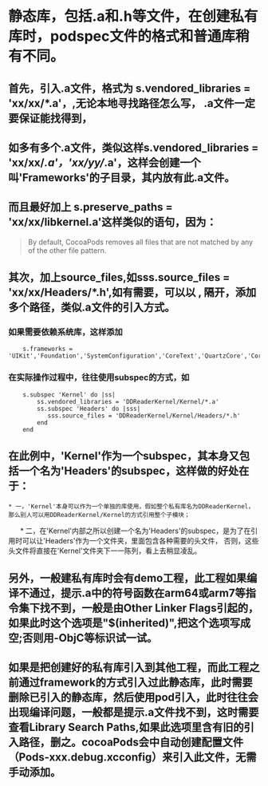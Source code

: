 #  静态库，包括.a和.h等文件，在创建私有库时，podspec文件的格式和普通库稍有不同。

##     首先，引入.a文件，格式为 s.vendored_libraries = 'xx/xx/*.a'，,无论本地寻找路径怎么写， .a文件一定要保证能找得到，
## 如多有多个.a文件，类似这样s.vendored_libraries = 'xx/xx/*.a'，'xx/yy/*.a'，这样会创建一个叫'Frameworks'的子目录，其内放有此.a文件。   
## 而且最好加上 s.preserve_paths = 'xx/xx/libkernel.a'这样类似的语句，因为：
    
> By default, CocoaPods removes all files that are not matched by any of the other file pattern.  
    
##     其次，加上source_files,如sss.source_files = 'xx/xx/Headers/*.h',如有需要，可以以 , 隔开，添加多个路径，类似.a文件的引入方式。
    
### 如果需要依赖系统库，这样添加 
```
    s.frameworks = 'UIKit','Foundation','SystemConfiguration','CoreText','QuartzCore','CoreGraphics'
```
    
### 在实际操作过程中，往往使用subspec的方式，如
    
```
    s.subspec 'Kernel' do |ss|
        ss.vendored_libraries = 'DDReaderKernel/Kernel/*.a'
        ss.subspec 'Headers' do |sss|
           sss.source_files = 'DDReaderKernel/Kernel/Headers/*.h'
        end
    end
```
    
## 在此例中，'Kernel'作为一个subspec，其本身又包括一个名为'Headers'的subspec，这样做的好处在于：
    
	* 一，'Kernel'本身可以作为一个单独的库使用，假如整个私有库名为DDReaderKernel，那么别人可以用DDReaderKernel/Kernel的方式引用整个子模块；
   

        * 二，在'Kernel'内部之所以创建一个名为'Headers'的subspec，是为了在引用时可以让'Headers'作为一个文件夹，里面包含各种需要的头文件，
	否则，这些头文件将直接在'Kernel'文件夹下一一陈列，看上去稍显凌乱。
 
    
## 另外，一般建私有库时会有demo工程，此工程如果编译不通过，提示.a中的符号函数在arm64或arm7等指令集下找不到，一般是由Other Linker Flags引起的，如果此时这个选项是"$(inherited)",把这个选项写成空;否则用-ObjC等标识试一试。
    
## 如果是把创建好的私有库引入到其他工程，而此工程之前通过framework的方式引入过此静态库，此时需要删除已引入的静态库，然后使用pod引入，此时往往会出现编译问题，一般都是提示.a文件找不到，这时需要查看Library Search Paths,如果此选项里含有旧的引入路径，删之。cocoaPods会中自动创建配置文件（Pods-xxx.debug.xcconfig）来引入此文件，无需手动添加。
